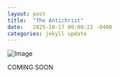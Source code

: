 ```yaml
---
layout: post
title:  "The Antichrist"
date:   2025-10-17 00:00:22 -0400
categories: jekyll update
---
```


![Image]({{site.baseurl}}/assets/images/nietz.PNG)

COMING SOON